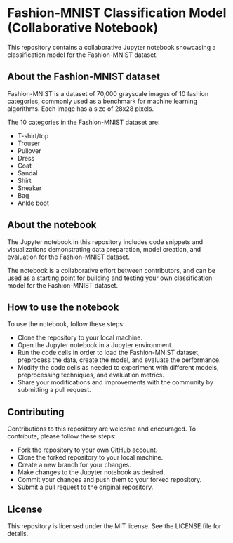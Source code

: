 # Fashion-MNIST Classification Model (Collaborative Notebook)
This repository contains a collaborative Jupyter notebook showcasing a classification model for the Fashion-MNIST dataset.

## About the Fashion-MNIST dataset
Fashion-MNIST is a dataset of 70,000 grayscale images of 10 fashion categories, commonly used as a benchmark for machine learning algorithms. Each image has a size of 28x28 pixels.

The 10 categories in the Fashion-MNIST dataset are:

* T-shirt/top
* Trouser
* Pullover
* Dress
* Coat
* Sandal
* Shirt
* Sneaker
* Bag
* Ankle boot
## About the notebook
The Jupyter notebook in this repository includes code snippets and visualizations demonstrating data preparation, model creation, and evaluation for the Fashion-MNIST dataset.

The notebook is a collaborative effort between contributors, and can be used as a starting point for building and testing your own classification model for the Fashion-MNIST dataset.

## How to use the notebook
To use the notebook, follow these steps:

* Clone the repository to your local machine.
* Open the Jupyter notebook in a Jupyter environment.
* Run the code cells in order to load the Fashion-MNIST dataset, preprocess the data, create the model, and evaluate the performance.
* Modify the code cells as needed to experiment with different models, preprocessing techniques, and evaluation metrics.
* Share your modifications and improvements with the community by submitting a pull request.
## Contributing
Contributions to this repository are welcome and encouraged. To contribute, please follow these steps:

* Fork the repository to your own GitHub account.
* Clone the forked repository to your local machine.
* Create a new branch for your changes.
* Make changes to the Jupyter notebook as desired.
* Commit your changes and push them to your forked repository.
* Submit a pull request to the original repository.
## License
This repository is licensed under the MIT license. See the LICENSE file for details.

   
